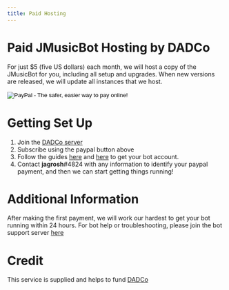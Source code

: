 ```yaml
---
title: Paid Hosting
---
```


# Paid JMusicBot Hosting by DADCo
For just $5 (five US dollars) each month, we will host a copy of the JMusicBot for you, including all setup and upgrades. When new versions are released, we will update all instances that we host.<br>
<form action="https://www.paypal.com/cgi-bin/webscr" method="post" target="_top">
<input type="hidden" name="cmd" value="_s-xclick">
<input type="hidden" name="hosted_button_id" value="RCJYQUK4GF2WG">
<input type="image" src="https://www.paypalobjects.com/en_US/i/btn/btn_subscribeCC_LG.gif" border="0" name="submit" alt="PayPal - The safer, easier way to pay online!">
<img alt="" border="0" src="https://www.paypalobjects.com/en_US/i/scr/pixel.gif" width="1" height="1">
</form>

# Getting Set Up
1. Join the [DADCo server](https://discord.gg/J75N27z)
2. Subscribe using the paypal button above
3. Follow the guides [here](https://github.com/jagrosh/MusicBot/wiki/Getting-a-Bot-Token) and [here](https://github.com/jagrosh/MusicBot/wiki/Adding-Your-Bot-To-Your-Server) to get your bot account.
4. Contact **jagrosh**#4824 with any information to identify your paypal payment, and then we can start getting things running!

# Additional Information
After making the first payment, we will work our hardest to get your bot running within 24 hours. For bot help or troubleshooting, please join the bot support server [here](https://discord.gg/0p9LSGoRLu6Pet0k)

# Credit
This service is supplied and helps to fund [DADCo](http://wearedad.co)
